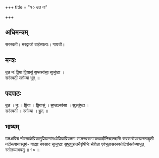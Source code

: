 +++
title = "१० उत नः"

+++
## अधिमन्त्रम्
सरस्वती। भरद्वाजो बार्हस्पत्यः। गायत्री।

## मन्त्रः
उ॒त नः॑ प्रि॒या प्रि॒यासु॑ स॒प्तस्व॑सा॒ सुजु॑ष्टा ।  
सर॑स्वती॒ स्तोम्या॑ भूत् ॥

## पदपाठः
उ॒त । नः॒ । प्रि॒या । प्रि॒यासु॑ । स॒प्तऽस्व॑सा । सुऽजु॑ष्टा ।  
सर॑स्वती । स्तोम्या॑ । भू॒त् ॥

## भाष्यम्
उतअपिच नोस्माकंप्रियासुप्रियाणांमध्येप्रियाप्रियतमा सप्तस्वसागायत्र्यादीनिच्छन्दासि सवसारोयस्यास्तादृशी नदीरूपायास्तुगं- गाद्याः स्वसारः सुजुष्टाः सुष्ठुपुरातनैरृषिभिः सेविता एवंभूतासरस्वतीदेवीस्तोम्याभूत् स्तोतव्याभवतु ॥ १० ॥